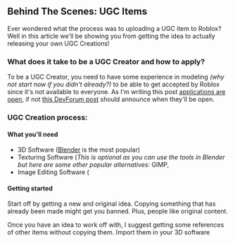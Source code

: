 
## **Behind The Scenes: UGC Items**

Ever wondered what the process was to uploading a UGC item to Roblox? Well in this article we'll be showing you from getting the idea to actually releasing your own UGC Creations!

### **What does it take to be a UGC Creator and how to apply?**

To be a UGC Creator, you need to have some experience in modeling *(why not start now if you didn't already?)* to be able to get accepted by Roblox since it's not available to everyone. As I'm writing this post [applications are open](https://roblox.qualtrics.com/jfe/form/SV_56I0Jyo6Pz3ksUS), if not [this DevForum post](https://devforum.roblox.com/t/updates-and-changes-to-the-ugc-catalog-application/1974990) should announce when they'll be open. 

### **UGC Creation process:**

#### **What you'll need**
- 3D Software ([Blender](https://www.blender.org/) is the most popular)
- Texturing Software (*This is optional as you can use the tools in Blender but here are some other popular alternatives:* GIMP, 
- Image Editing Software (
#### **Getting started**
Start off by getting a new and original idea. Copying something that has already been made might get you banned. Plus, people like original content.

Once you have an idea to work off with, I suggest getting some references of other items without copying them. Import them in your 3D software
